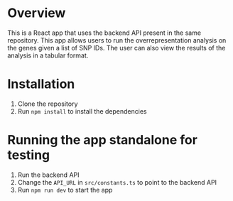 # Overview

This is a React app that uses the backend API present in the same repository. This app allows users to run the overrepresentation analysis on the genes given a list of SNP IDs. The user can also view the results of the analysis in a tabular format.

# Installation

1. Clone the repository
2. Run `npm install` to install the dependencies

# Running the app standalone for testing

1. Run the backend API
2. Change the `API_URL` in `src/constants.ts` to point to the backend API
3. Run `npm run dev` to start the app
